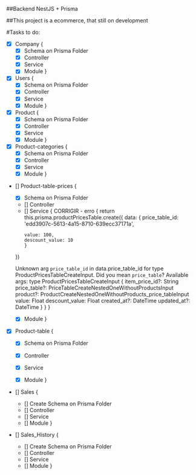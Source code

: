 ##Backend NestJS + Prisma

##This project is a ecommerce, that still on development

#Tasks to do:

- [x] Company {
    - [x] Schema on Prisma Folder
    - [x] Controller
    - [x] Service
    - [x] Module
}

- [x] Users {
    - [x] Schema on Prisma Folder
    - [x] Controller
    - [x] Service
    - [x] Module
}

- [x] Product {
    - [x] Schema on Prisma Folder
    - [x] Controller
    - [x] Service
    - [x] Module
}

- [x] Product-categories {
    - [x] Schema on Prisma Folder
    - [x] Controller
    - [x] Service
    - [x] Module
}

- [] Product-table-prices {
    - [x] Schema on Prisma Folder
    - [] Controller
    - [] Service {
        CORRIGIR - erro {
            return this.prisma.productPricesTable.create({
       data: {
         price_table_id: 'edd3907c-5613-4a15-8710-639ecc37171a',
         ~~~~~~~~~~~~~~
         value: 100,
         descount_value: 10
       }
     })

    Unknown arg `price_table_id` in data.price_table_id for type ProductPricesTableCreateInput. Did you mean `price_table`? Available args:
    type ProductPricesTableCreateInput {
       item_price_id?: String
       price_table?: PriceTableCreateNestedOneWithoutProductsInput
       product?: ProductCreateNestedOneWithoutProducts_price_tableInput
       value: Float
       descount_value: Float
       created_at?: DateTime
       updated_at?: DateTime
            }
        }
    }
    - [x] Module
  }


- [x] Product-table {
    - [x] Schema on Prisma Folder
    - [x] Controller
    - [x] Service
    - [x] Module }
  
  
- [] Sales {
    - [] Create Schema on Prisma Folder
    - [] Controller
    - [] Service
    - [] Module
}

- [] Sales_History {
    - [] Create Schema on Prisma Folder
    - [] Controller
    - [] Service
    - [] Module
}
